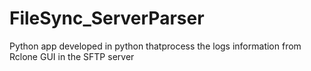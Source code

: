 # FileSync_ServerParser
Python app developed in python thatprocess the logs information from Rclone GUI in the SFTP server
